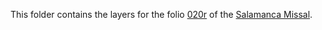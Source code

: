 This folder contains the layers for the folio [020r](https://pemdatabase.eu/media/8793/download?attachment) of the [Salamanca Missal](https://pemdatabase.eu/gallery-item/8793).
